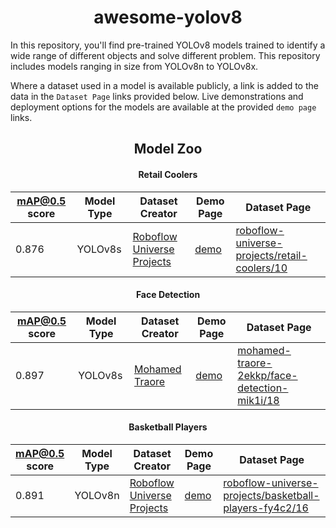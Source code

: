 <div align="center">
<h1>
  awesome-yolov8
</h1>
</div>

In this repository, you'll find pre-trained YOLOv8 models trained to identify a wide range of different objects and solve different problem. This repository includes models ranging in size from YOLOv8n to YOLOv8x.

Where a dataset used in a model is available publicly, a link is added to the data in the `Dataset Page` links provided below. Live demonstrations and deployment options for the models are available at the provided `demo page` links.

<div align="center">
<h2>
  Model Zoo
</h2>
</div>

<div align="center"><h4>Retail Coolers</h4></div>

| mAP@0.5 score | Model Type | Dataset Creator | Demo Page | Dataset Page | 
|---            |---         |---         |---        |---           |
| 0.876 | YOLOv8s | [Roboflow Universe Projects](https://universe.roboflow.com/roboflow-universe-projects/) | [demo](https://universe.roboflow.com/roboflow-universe-projects/retail-coolers/model/10) | [roboflow-universe-projects/retail-coolers/10](https://universe.roboflow.com/roboflow-universe-projects/retail-coolers)

<div align="center"><h4>Face Detection</h4></div>

| mAP@0.5 score | Model Type | Dataset Creator | Demo Page | Dataset Page | 
|---            |---         |---         |---        |---           |
| 0.897 | YOLOv8s | [Mohamed Traore](https://universe.roboflow.com/mohamed-traore-2ekkp/) | [demo](https://universe.roboflow.com/mohamed-traore-2ekkp/face-detection-mik1i/model/18) | [mohamed-traore-2ekkp/face-detection-mik1i/18](https://universe.roboflow.com/mohamed-traore-2ekkp/face-detection-mik1i)

<div align="center"><h4>Basketball Players</h4></div>

| mAP@0.5 score | Model Type | Dataset Creator | Demo Page | Dataset Page | 
|---            |---         |---         |---        |---           |
| 0.891 | YOLOv8n | [Roboflow Universe Projects](https://universe.roboflow.com/roboflow-universe-projects/) | [demo](https://universe.roboflow.com/roboflow-universe-projects/basketball-players-fy4c2/model/16) | [roboflow-universe-projects/basketball-players-fy4c2/16](https://universe.roboflow.com/roboflow-universe-projects/basketball-players-fy4c2)
